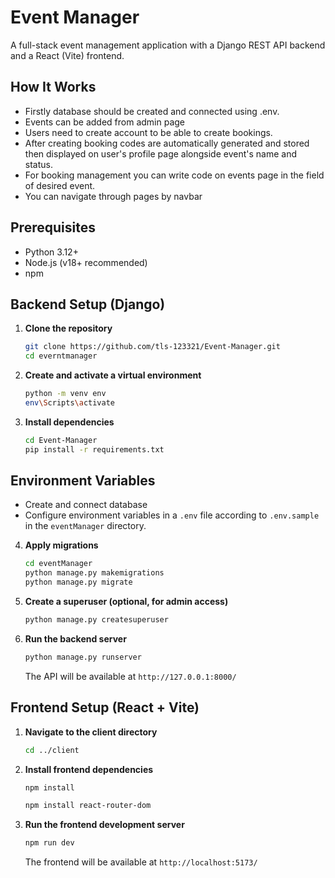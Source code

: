 # Event Manager

A full-stack event management application with a Django REST API backend and a React (Vite) frontend.

## How It Works

- Firstly database should be created and connected using .env.
- Events can be added from admin page
- Users need to create account to be able to create bookings. 
- After creating booking codes are automatically generated and stored then displayed on user's profile page alongside event's name and status.
- For booking management you can write code on events page in the field of desired event.
- You can navigate through pages by navbar


## Prerequisites
- Python 3.12+
- Node.js (v18+ recommended)
- npm



## Backend Setup (Django)

1. **Clone the repository**
   ```sh
   git clone https://github.com/tls-123321/Event-Manager.git
   cd everntmanager
   ```
2. **Create and activate a virtual environment**
   ```sh
   python -m venv env
   env\Scripts\activate
   ```
   
3. **Install dependencies** 
   ```sh
   cd Event-Manager
   pip install -r requirements.txt
   ```

## Environment Variables
- Create and connect database
- Configure environment variables in a `.env` file according to `.env.sample` in the `eventManager` directory.

4. **Apply migrations**
   ```sh
   cd eventManager
   python manage.py makemigrations
   python manage.py migrate
   ```
5. **Create a superuser (optional, for admin access)**
   ```sh
   python manage.py createsuperuser
   ```
6. **Run the backend server**
   ```sh
   python manage.py runserver
   ```
   The API will be available at `http://127.0.0.1:8000/`

## Frontend Setup (React + Vite)

1. **Navigate to the client directory**
   ```sh
   cd ../client
   ```
2. **Install frontend dependencies**
   ```sh
   npm install
   ```
   ```sh
   npm install react-router-dom
   ```
3. **Run the frontend development server**
   ```sh
   npm run dev
   ```
   The frontend will be available at `http://localhost:5173/`



